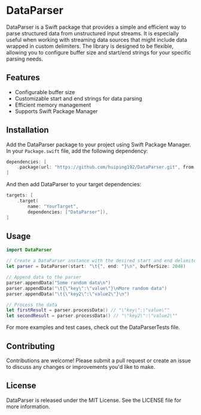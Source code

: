 # DataParser

DataParser is a Swift package that provides a simple and efficient way to parse structured data from unstructured input streams. It is especially useful when working with streaming data sources that might include data wrapped in custom delimiters. The library is designed to be flexible, allowing you to configure buffer size and start/end strings for your specific parsing needs.

## Features

- Configurable buffer size
- Customizable start and end strings for data parsing
- Efficient memory management
- Supports Swift Package Manager

## Installation

Add the DataParser package to your project using Swift Package Manager. In your `Package.swift` file, add the following dependency:

```swift
dependencies: [
    .package(url: "https://github.com/huiping192/DataParser.git", from: "0.0.1"),
]
```

And then add DataParser to your target dependencies:

```swift
targets: [
    .target(
        name: "YourTarget",
        dependencies: ["DataParser"]),
]
```

## Usage

```swift
import DataParser

// Create a DataParser instance with the desired start and end delimiters and buffer size
let parser = DataParser(start: "\t{", end: "}\n", bufferSize: 2048)

// Append data to the parser
parser.appendData("Some random data\n")
parser.appendData("\t{\"key\":\"value\"}\nMore random data")
parser.appendData("\t{\"key2\":\"value2\"}\n")

// Process the data
let firstResult = parser.processData() // "\"key\":\"value\""
let secondResult = parser.processData() // "\"key2\":\"value2\""
```

For more examples and test cases, check out the DataParserTests file.

## Contributing

Contributions are welcome! Please submit a pull request or create an issue to discuss any changes or improvements you'd like to make.

## License

DataParser is released under the MIT License. See the LICENSE file for more information.


